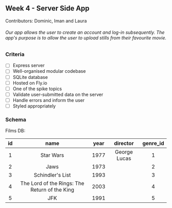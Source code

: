 ## Week 4 - Server Side App

Contributors: Dominic, Iman and Laura

###### Our app allows the user to create an account and log-in subsequently. The app's purpose is to allow the user to upload stills from their favourite movie. 

### Criteria

- [ ] Express server
- [ ] Well-organised modular codebase
- [ ] SQLite database
- [ ] Hosted on Fly.io
- [ ] One of the spike topics
- [ ] Validate user-submitted data on the server
- [ ] Handle errors and inform the user
- [ ] Styled appropriately

### Schema

Films DB:

| id | name                                         | year          | director    | genre_id  |
|:--:|:----------------------------------------:    |:-------------:|:-----------:|:---------:|                                                                     
| 1  | Star Wars                                    | 1977          | George Lucas| 1         |
| 2  | Jaws                                         | 1973          |             | 2         |
| 3  | Schindler's List                             | 1993          |             | 3         |                             
| 4  | The Lord of the Rings: The Return of the King| 2003          |             | 4         |                   
| 5  | JFK                                          | 1991          |             | 5         |
  


